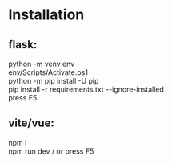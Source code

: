 # Installation

## flask:
python -m venv env\
env/Scripts/Activate.ps1\
python -m pip install -U pip\
pip install -r requirements.txt --ignore-installed\
press F5

## vite/vue:
npm i\
npm run dev / or press F5
